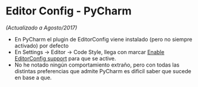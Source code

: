 # Editor Config - PyCharm

_(Actualizado a Agosto/2017)_

-   En PyCharm el plugin de EditorConfig viene instalado (pero no siempre activado) por defecto
-   En Settings -> Editor -> Code Style, llega con marcar [Enable EditorConfig support](https://www.jetbrains.com/help/pycharm/configuring-code-style.html#editorconfig) para que se active.
-   No he notado ningún comportamiento extraño, pero con todas las distintas preferencias que admite PyCharm es dificil saber que sucede en base a que.
